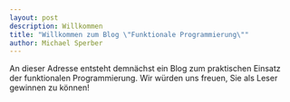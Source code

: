 ```yaml
---
layout: post
description: Willkommen
title: "Willkommen zum Blog \"Funktionale Programmierung\""
author: Michael Sperber
---
```


An dieser Adresse entsteht demnächst ein Blog zum praktischen Einsatz
der funktionalen Programmierung.  Wir würden uns freuen, Sie als Leser
gewinnen zu können!

